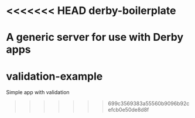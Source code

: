 <<<<<<< HEAD
derby-boilerplate
=============

A generic server for use with Derby apps
=======
validation-example
==================

Simple app with validation
>>>>>>> 699c3569383a55560b9096b92cefcb0e50de8d8f
